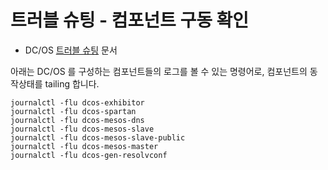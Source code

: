 # 트러블 슈팅 - 컴포넌트 구동 확인

 - DC/OS [트러블 슈팅](https://dcos.io/docs/1.10/installing/troubleshooting/) 문서

아래는 DC/OS 를 구성하는 컴포넌트들의 로그를 볼 수 있는 명령어로, 컴포넌트의 동작상태를 tailing 합니다.

```
journalctl -flu dcos-exhibitor
journalctl -flu dcos-spartan
journalctl -flu dcos-mesos-dns
journalctl -flu dcos-mesos-slave
journalctl -flu dcos-mesos-slave-public
journalctl -flu dcos-mesos-master
journalctl -flu dcos-gen-resolvconf
```

